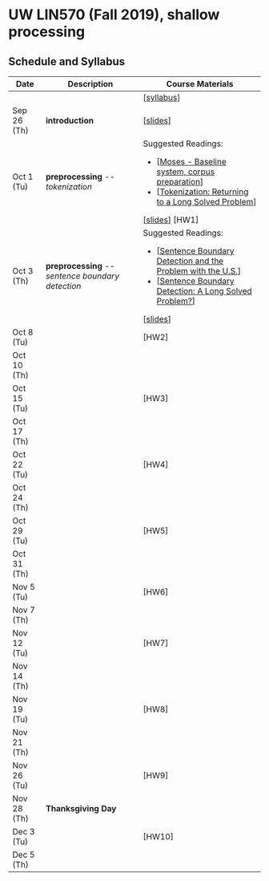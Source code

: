 # UW LIN570 (Fall 2019), shallow processing 


## Schedule and Syllabus 
| Date |	Description	 |Course Materials |
| ------------ | ------------ | ------------  |
|  |  | [[syllabus](https://www.overleaf.com/)] |
| Sep 26 (Th) | **introduction** | [[slides](https://www.overleaf.com/read/kzsdqspjvpzk)]|
| Oct 1 (Tu) | **preprocessing** -- *tokenization* |  Suggested Readings:  <ul><li>[[Moses - Baseline system, corpus preparation](http://www.statmt.org/moses/?n=Moses.Baseline)]</li><li>[[Tokenization: Returning to a Long Solved Problem](http://aclweb.org/anthology/P/P12/P12-2074.pdf)]</li></ul> [[slides](https://www.overleaf.com/)] [HW1]|
| Oct 3 (Th) | **preprocessing** -- *sentence boundary detection* | Suggested Readings:  <ul><li>[[Sentence Boundary Detection and the Problem with the U.S.](http://aclweb.org/anthology/N/N09/N09-2061.pdf)]</li><li>[[Sentence Boundary Detection: A Long Solved Problem?](http://aclweb.org/anthology/C/C12/C12-2096.pdf)]</li></ul> [[slides](https://www.overleaf.com/)]|
| Oct 8 (Tu) |  |  [HW2] |
| Oct 10 (Th) |  |   |
| Oct 15 (Tu) |  | [HW3] |
| Oct 17 (Th) |  |   |
| Oct 22 (Tu) |  | [HW4]  |
| Oct 24 (Th) |  |  |
| Oct 29 (Tu) |  | [HW5]  |
| Oct 31 (Th) |  |   |
| Nov 5 (Tu) |  |  [HW6]  |
| Nov 7 (Th) |  |   |
| Nov 12 (Tu) |  |  [HW7]  |
| Nov 14 (Th) |  |   |
| Nov 19 (Tu) |  |  [HW8]  |
| Nov 21 (Th) |  |   |
| Nov 26 (Tu) |  |  [HW9]  |
| Nov 28 (Th) | **Thanksgiving Day**  |   |
| Dec 3 (Tu) |  |  [HW10]  |
| Dec 5 (Th) |  |   |

